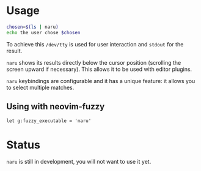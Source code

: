 # Usage

```bash
chosen=$(ls | naru)
echo the user chose $chosen
```

To achieve this `/dev/tty` is used for user interaction and `stdout` for the result.

`naru` shows its results directly below the cursor position (scrolling the screen upward if necessary). This allows it to be used with editor plugins.

`naru` keybindings are configurable and it has a unique feature: it allows you to select multiple matches.

## Using with neovim-fuzzy

```vim
let g:fuzzy_executable = 'naru'
```
 
# Status

`naru` is still in development, you will not want to use it yet.

